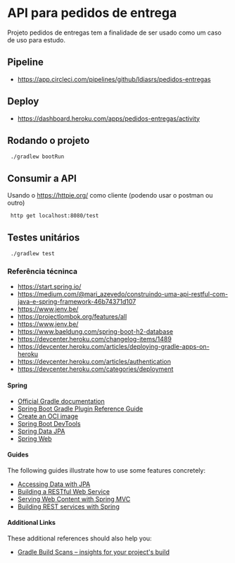 # API para pedidos de entrega

Projeto pedidos de entregas tem a finalidade de ser usado como um caso de uso para estudo.

## Pipeline 

* https://app.circleci.com/pipelines/github/ldiasrs/pedidos-entregas

## Deploy

* https://dashboard.heroku.com/apps/pedidos-entregas/activity

## Rodando o projeto

```
 ./gradlew bootRun
```

## Consumir a API

Usando o https://httpie.org/ como cliente (podendo usar o postman ou outro)

```
 http get localhost:8080/test
```

## Testes unitários
```
 ./gradlew test
```
### Referência técninca

* https://start.spring.io/
* https://medium.com/@mari_azevedo/construindo-uma-api-restful-com-java-e-spring-framework-46b74371d107
* https://www.jenv.be/
* https://projectlombok.org/features/all
* https://www.jenv.be/
* https://www.baeldung.com/spring-boot-h2-database
* https://devcenter.heroku.com/changelog-items/1489
* https://devcenter.heroku.com/articles/deploying-gradle-apps-on-heroku
* https://devcenter.heroku.com/articles/authentication
* https://devcenter.heroku.com/categories/deployment

#### Spring

* [Official Gradle documentation](https://docs.gradle.org)
* [Spring Boot Gradle Plugin Reference Guide](https://docs.spring.io/spring-boot/docs/2.3.3.RELEASE/gradle-plugin/reference/html/)
* [Create an OCI image](https://docs.spring.io/spring-boot/docs/2.3.3.RELEASE/gradle-plugin/reference/html/#build-image)
* [Spring Boot DevTools](https://docs.spring.io/spring-boot/docs/2.3.3.RELEASE/reference/htmlsingle/#using-boot-devtools)
* [Spring Data JPA](https://docs.spring.io/spring-boot/docs/2.3.3.RELEASE/reference/htmlsingle/#boot-features-jpa-and-spring-data)
* [Spring Web](https://docs.spring.io/spring-boot/docs/2.3.3.RELEASE/reference/htmlsingle/#boot-features-developing-web-applications)

#### Guides
The following guides illustrate how to use some features concretely:

* [Accessing Data with JPA](https://spring.io/guides/gs/accessing-data-jpa/)
* [Building a RESTful Web Service](https://spring.io/guides/gs/rest-service/)
* [Serving Web Content with Spring MVC](https://spring.io/guides/gs/serving-web-content/)
* [Building REST services with Spring](https://spring.io/guides/tutorials/bookmarks/)

#### Additional Links
These additional references should also help you:

* [Gradle Build Scans – insights for your project's build](https://scans.gradle.com#gradle)

